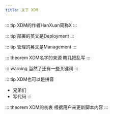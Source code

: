 ```yaml
---
title: 关于 XDM
---
```


::: tip
XDM的作者HanXuan简称X
:::

::: tip
部署的英文是Deployment
:::

::: tip
管理的英文是Management
:::

::: theorem XDM名字的来源
瞎几把乱写
::: 

::: warning
当然了还有一些关键词
:::

::: tip
XDM也可以是拼音
- 兄弟们
- 写代码
:::

::: theorem XDM的初衷
根据用户来更新脚本内容
::: 